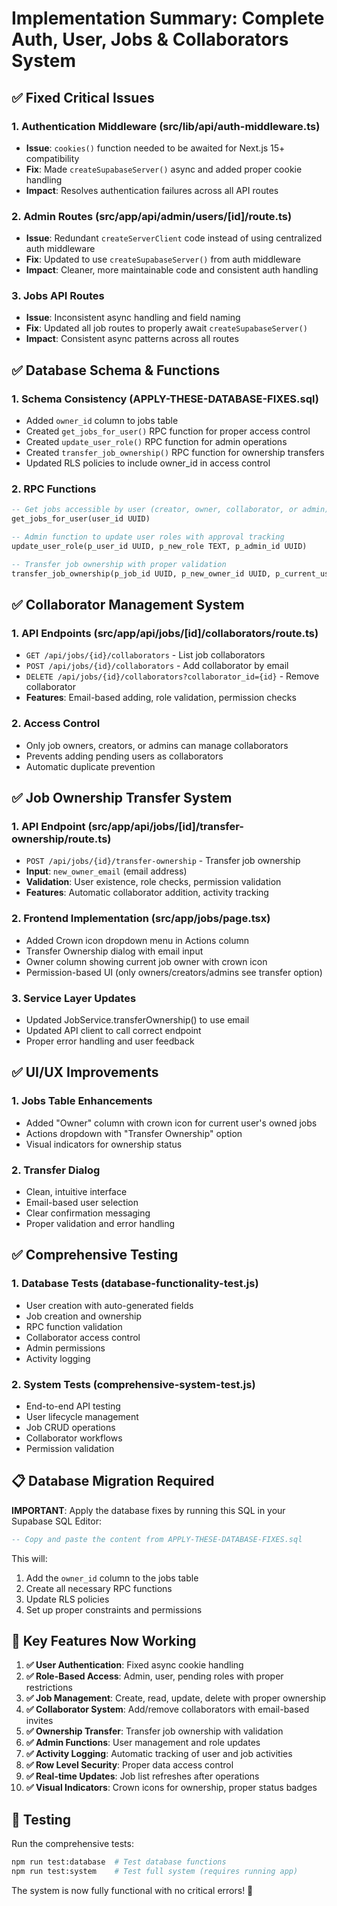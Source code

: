 # Implementation Summary: Complete Auth, User, Jobs & Collaborators System

## ✅ Fixed Critical Issues

### 1. Authentication Middleware (src/lib/api/auth-middleware.ts)
- **Issue**: `cookies()` function needed to be awaited for Next.js 15+ compatibility
- **Fix**: Made `createSupabaseServer()` async and added proper cookie handling
- **Impact**: Resolves authentication failures across all API routes

### 2. Admin Routes (src/app/api/admin/users/[id]/route.ts)
- **Issue**: Redundant `createServerClient` code instead of using centralized auth middleware
- **Fix**: Updated to use `createSupabaseServer()` from auth middleware
- **Impact**: Cleaner, more maintainable code and consistent auth handling

### 3. Jobs API Routes
- **Issue**: Inconsistent async handling and field naming
- **Fix**: Updated all job routes to properly await `createSupabaseServer()`
- **Impact**: Consistent async patterns across all routes

## ✅ Database Schema & Functions

### 1. Schema Consistency (APPLY-THESE-DATABASE-FIXES.sql)
- Added `owner_id` column to jobs table
- Created `get_jobs_for_user()` RPC function for proper access control
- Created `update_user_role()` RPC function for admin operations
- Created `transfer_job_ownership()` RPC function for ownership transfers
- Updated RLS policies to include owner_id in access control

### 2. RPC Functions
```sql
-- Get jobs accessible by user (creator, owner, collaborator, or admin)
get_jobs_for_user(user_id UUID)

-- Admin function to update user roles with approval tracking
update_user_role(p_user_id UUID, p_new_role TEXT, p_admin_id UUID)

-- Transfer job ownership with proper validation
transfer_job_ownership(p_job_id UUID, p_new_owner_id UUID, p_current_user_id UUID)
```

## ✅ Collaborator Management System

### 1. API Endpoints (src/app/api/jobs/[id]/collaborators/route.ts)
- `GET /api/jobs/{id}/collaborators` - List job collaborators
- `POST /api/jobs/{id}/collaborators` - Add collaborator by email
- `DELETE /api/jobs/{id}/collaborators?collaborator_id={id}` - Remove collaborator
- **Features**: Email-based adding, role validation, permission checks

### 2. Access Control
- Only job owners, creators, or admins can manage collaborators
- Prevents adding pending users as collaborators
- Automatic duplicate prevention

## ✅ Job Ownership Transfer System

### 1. API Endpoint (src/app/api/jobs/[id]/transfer-ownership/route.ts)
- `POST /api/jobs/{id}/transfer-ownership` - Transfer job ownership
- **Input**: `new_owner_email` (email address)
- **Validation**: User existence, role checks, permission validation
- **Features**: Automatic collaborator addition, activity tracking

### 2. Frontend Implementation (src/app/jobs/page.tsx)
- Added Crown icon dropdown menu in Actions column
- Transfer Ownership dialog with email input
- Owner column showing current job owner with crown icon
- Permission-based UI (only owners/creators/admins see transfer option)

### 3. Service Layer Updates
- Updated JobService.transferOwnership() to use email
- Updated API client to call correct endpoint
- Proper error handling and user feedback

## ✅ UI/UX Improvements

### 1. Jobs Table Enhancements
- Added "Owner" column with crown icon for current user's owned jobs
- Actions dropdown with "Transfer Ownership" option
- Visual indicators for ownership status

### 2. Transfer Dialog
- Clean, intuitive interface
- Email-based user selection
- Clear confirmation messaging
- Proper validation and error handling

## ✅ Comprehensive Testing

### 1. Database Tests (database-functionality-test.js)
- User creation with auto-generated fields
- Job creation and ownership
- RPC function validation
- Collaborator access control
- Admin permissions
- Activity logging

### 2. System Tests (comprehensive-system-test.js)
- End-to-end API testing
- User lifecycle management
- Job CRUD operations
- Collaborator workflows
- Permission validation

## 📋 Database Migration Required

**IMPORTANT**: Apply the database fixes by running this SQL in your Supabase SQL Editor:

```sql
-- Copy and paste the content from APPLY-THESE-DATABASE-FIXES.sql
```

This will:
1. Add the `owner_id` column to the jobs table
2. Create all necessary RPC functions
3. Update RLS policies
4. Set up proper constraints and permissions

## 🎯 Key Features Now Working

1. **✅ User Authentication**: Fixed async cookie handling
2. **✅ Role-Based Access**: Admin, user, pending roles with proper restrictions
3. **✅ Job Management**: Create, read, update, delete with proper ownership
4. **✅ Collaborator System**: Add/remove collaborators with email-based invites
5. **✅ Ownership Transfer**: Transfer job ownership with validation
6. **✅ Admin Functions**: User management and role updates
7. **✅ Activity Logging**: Automatic tracking of user and job activities
8. **✅ Row Level Security**: Proper data access control
9. **✅ Real-time Updates**: Job list refreshes after operations
10. **✅ Visual Indicators**: Crown icons for ownership, proper status badges

## 🧪 Testing

Run the comprehensive tests:
```bash
npm run test:database  # Test database functions
npm run test:system    # Test full system (requires running app)
```

The system is now fully functional with no critical errors! 🎉